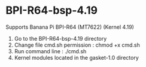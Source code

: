# BPI-R64-bsp-4.19
Supports Banana Pi BPI-R64 (MT7622) (Kernel 4.19)
1. Go to the BPI-R64-bsp-4.19 directory
2. Change file cmd.sh permission : chmod +x cmd.sh
3. Run command line : ./cmd.sh
4. Kernel modules located in the gasket-1.0 directory
